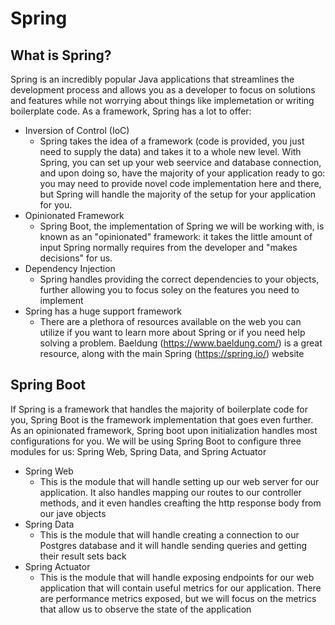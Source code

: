 # Spring

## What is Spring?
Spring is an incredibly popular Java applications that streamlines the development process and allows you as a 
developer to focus on solutions and features while not worrying about things like implemetation or writing 
boilerplate code. As a framework, Spring has a lot to offer:
- Inversion of Control (IoC)
    - Spring takes the idea of a framework (code is provided, you just need to supply the data) and takes it to a 
    whole new level. With Spring, you can set up your web seervice and database connection, and upon doing so, have 
    the majority of your application ready to go: you may need to provide novel code implementation here and
    there, but Spring will handle the majority of the setup for your application for you. 
- Opinionated Framework
    - Spring Boot, the implementation of Spring we will be working with, is known as an "opinionated" framework:
    it takes the little amount of input Spring normally requires from the developer and "makes decisions" for us. 
- Dependency Injection
    - Spring handles providing the correct dependencies to your objects, further allowing you to focus soley on 
    the features you need to implement
- Spring has a huge support framework
    - There are a plethora of resources available on the web you can utilize if you want to learn more about
    Spring or if you need help solving a problem. Baeldung (https://www.baeldung.com/) is a great resource, along 
    with the main Spring (https://spring.io/) website

## Spring Boot
If Spring is a framework that handles the majority of boilerplate code for you, Spring Boot is the framework
implementation that goes even further. As an opinionated framework, Spring boot upon initialization handles most
configurations for you. We will be using Spring Boot to configure three modules for us: Spring Web, Spring Data, 
and Spring Actuator
- Spring Web
    - This is the module that will handle setting up our web server for our application. It also handles mapping
    our routes to our controller methods, and it even handles creafting the http response body from our jave objects
- Spring Data
    - This is the module that will handle creating a connection to our Postgres database and it will handle 
    sending queries and getting their result sets back
- Spring Actuator
    - This is the module that will handle exposing endpoints for our web application that will contain useful metrics for our
    application. There are performance metrics exposed, but we will focus on the metrics that allow us to observe
    the state of the application